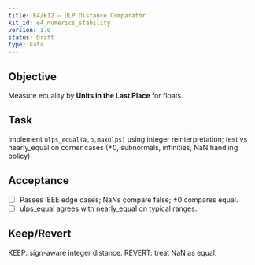 ```yaml
---
title: E4/k12 — ULP Distance Comparator
kit_id: e4_numerics_stability
version: 1.0
status: Draft
type: kata
---
```

## Objective
Measure equality by **Units in the Last Place** for floats.
## Task
Implement `ulps_equal(a,b,maxUlps)` using integer reinterpretation; test vs nearly_equal on corner cases (±0, subnormals, infinities, NaN handling policy).
## Acceptance
- [ ] Passes IEEE edge cases; NaNs compare false; ±0 compares equal.
- [ ] ulps_equal agrees with nearly_equal on typical ranges.
## Keep/Revert
KEEP: sign-aware integer distance. REVERT: treat NaN as equal.